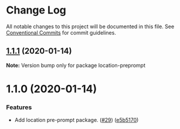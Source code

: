 # Change Log

All notable changes to this project will be documented in this file.
See [Conventional Commits](https://conventionalcommits.org) for commit guidelines.

## [1.1.1](https://git.faithlife.dev/Logos/FaithlifeEquipment/compare/location-preprompt@1.1.0...location-preprompt@1.1.1) (2020-01-14)

**Note:** Version bump only for package location-preprompt





# 1.1.0 (2020-01-14)


### Features

* Add location pre-prompt package. ([#29](https://git.faithlife.dev/Logos/FaithlifeEquipment/issues/29)) ([e5b5170](https://git.faithlife.dev/Logos/FaithlifeEquipment/commits/e5b51708d07fd72bc1ccd6df65a35d53ef6cdaf3))
